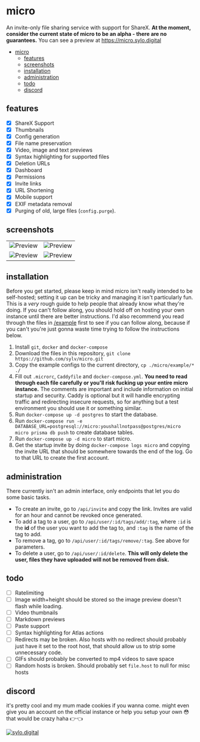# micro

An invite-only file sharing service with support for ShareX. **At the moment, consider the current state of micro to be an alpha - there are no guarantees.** You can see a preview at https://micro.sylo.digital

- [micro](#micro)
  - [features](#features)
  - [screenshots](#screenshots)
  - [installation](#installation)
  - [administration](#administration)
  - [todo](#todo)
  - [discord](#discord)

## features

- [x] ShareX Support
- [x] Thumbnails
- [x] Config generation
- [x] File name preservation
- [x] Video, image and text previews
- [x] Syntax highlighting for supported files
- [x] Deletion URLs
- [x] Dashboard
- [x] Permissions
- [x] Invite links
- [x] URL Shortening
- [x] Mobile support
- [x] EXIF metadata removal
- [x] Purging of old, large files (`config.purge`).

## screenshots

<table>
  <tr>
    <td><img src="https://i.imgur.com/DDVsnci.png" title="Preview" alt="Preview"></td>
    <td><img src="https://i.imgur.com/21rYxiu.png" title="Preview" alt="Preview"></td>
   </tr> 
  </tr>
  <tr>
    <td><img src="https://i.imgur.com/WJ72q4q.png" title="Preview" alt="Preview"></td>
    <td><img src="https://i.imgur.com/8gjY8FK.png" title="Preview" alt="Preview"></td>
   </tr> 
  </tr>
</table>

## installation

Before you get started, please keep in mind micro isn't really intended to be self-hosted; setting it up can be tricky and managing it isn't particularly fun. This is a _very_ rough guide to help people that already know what they're doing. If you can't follow along, you should hold off on hosting your own instance until there are better instructions. I'd also recommend you read through the files in [/example](/example) first to see if you can follow along, because if you can't you're just gonna waste time trying to follow the instructions below.

1. Install `git`, `docker` and `docker-compose`
2. Download the files in this repository, `git clone https://github.com/sylv/micro.git`
3. Copy the example configs to the current directory, `cp ./micro/example/* ./`
4. Fill out `.microrc`, `Caddyfile` and `docker-compose.yml`. **You need to read through each file carefully or you'll risk fucking up your entire micro instance.** The comments are important and include information on initial startup and security. Caddy is optional but it will handle encrypting traffic and redirecting insecure requests, so for anything but a test environment you should use it or something similar.
5. Run `docker-compose up -d postgres` to start the database.
6. Run `docker-compose run -e DATABASE_URL=postgresql://micro:youshallnotpass@postgres/micro micro prisma db push` to create database tables.
7. Run `docker-compose up -d micro` to start micro.
8. Get the startup invite by doing `docker-compose logs micro` and copying the invite URL that should be somewhere towards the end of the log. Go to that URL to create the first account.

## administration

There currently isn't an admin interface, only endpoints that let you do some basic tasks.

- To create an invite, go to `/api/invite` and copy the link. Invites are valid for an hour and cannot be revoked once generated.
- To add a tag to a user, go to `/api/user/:id/tags/add/:tag`, where `:id` is the **id** of the user you want to add the tag to, and `:tag` is the name of the tag to add.
- To remove a tag, go to `/api/user/:id/tags/remove/:tag`. See above for parameters.
- To delete a user, go to `/api/user/:id/delete`. **This will only delete the user, files they have uploaded will not be removed from disk.**

## todo

- [ ] Ratelimiting
- [ ] Image width+height should be stored so the image preview doesn't flash while loading.
- [ ] Video thumbnails
- [ ] Markdown previews
- [ ] Paste support
- [ ] Syntax highlighting for Atlas actions
- [ ] Redirects may be broken. Also hosts with no redirect should probably just have it set to the root host, that should allow us to strip some unnecessary code.
- [ ] GIFs should probably be converted to mp4 videos to save space
- [ ] Random hosts is broken. Should probably set `file.host` to null for misc hosts

## discord

it's pretty cool and my mum made cookies if you wanna come. might even give you an account on the official instance or help you setup your own 😳 that would be crazy haha 👉👈

<a href="https://discord.gg/VDMX6VQRZm" target="__blank">
  <img src="https://discordapp.com/api/guilds/778444719553511425/widget.png?style=banner2" alt="sylo.digital"/>
</a>
